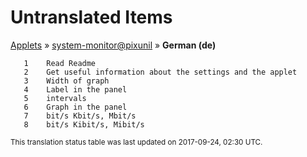 # Untranslated Items
[Applets](../../../README.md) &#187; [system-monitor@pixunil](../README.md) &#187; **German (de)**

       1	Read Readme
       2	Get useful information about the settings and the applet
       3	Width of graph
       4	Label in the panel
       5	intervals
       6	Graph in the panel
       7	bit/s Kbit/s, Mbit/s
       8	bit/s Kibit/s, Mibit/s

<sup>This translation status table was last updated on 2017-09-24, 02:30 UTC.</sup>
